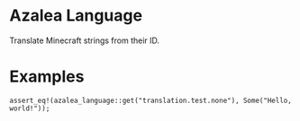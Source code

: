 # Azalea Language

Translate Minecraft strings from their ID.

# Examples

```
assert_eq!(azalea_language::get("translation.test.none"), Some("Hello, world!"));
```
